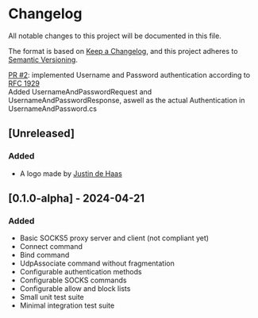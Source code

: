 # Changelog

All notable changes to this project will be documented in this file.

The format is based on [Keep a Changelog](https://keepachangelog.com/en/1.1.0/),
and this project adheres to [Semantic Versioning](https://semver.org/spec/v2.0.0.html).

[PR #2](https://github.com/TSRBerry/RyuSOCKS/pull/2): implemented Username and Password authentication according to [RFC 1929](https://datatracker.ietf.org/doc/html/rfc1929)\
Added UsernameAndPasswordRequest and UsernameAndPasswordResponse, aswell as the actual Authentication in UsernameAndPassword.cs

## [Unreleased]

### Added

- A logo made by [Justin de Haas](https://onemuri.nl/)

## [0.1.0-alpha] - 2024-04-21

### Added

- Basic SOCKS5 proxy server and client (not compliant yet)
- Connect command
- Bind command
- UdpAssociate command without fragmentation
- Configurable authentication methods
- Configurable SOCKS commands
- Configurable allow and block lists
- Small unit test suite
- Minimal integration test suite
